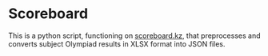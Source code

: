 # Scoreboard

This is a python script, functioning on [scoreboard.kz](https://scoreboard.kz), that preprocesses and converts subject Olympiad results in XLSX format into JSON files.
